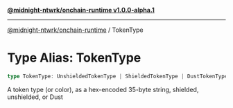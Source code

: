 [**@midnight-ntwrk/onchain-runtime v1.0.0-alpha.1**](../README.md)

***

[@midnight-ntwrk/onchain-runtime](../globals.md) / TokenType

# Type Alias: TokenType

```ts
type TokenType: UnshieldedTokenType | ShieldedTokenType | DustTokenType;
```

A token type (or color), as a hex-encoded 35-byte string, shielded, unshielded, or Dust
